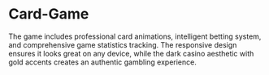 # Card-Game
The game includes professional card animations, intelligent betting system, and comprehensive game statistics tracking. The responsive design ensures it looks great on any device, while the dark casino aesthetic with gold accents creates an authentic gambling experience.
